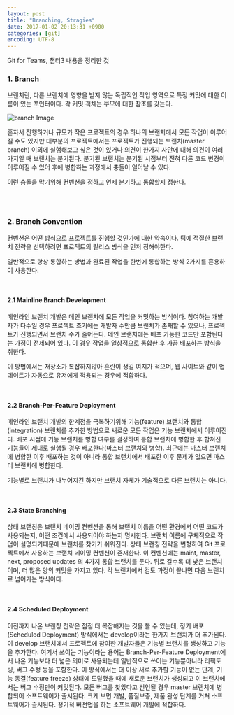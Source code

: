 ```yaml
---
layout: post
title: "Branching, Stragies"
date: 2017-01-02 20:13:31 +0900
categories: [git]
encoding: UTF-8
---
```


Git for Teams, 챕터3 내용을 정리한 것


### 1. Branch

브랜치란, 다른 브랜치에 영향을 받지 않는 독립적인 작업 영역으로 특정 커밋에 대한 이름이 있는 포인터이다.
각 커밋 객체는 부모에 대한 참조를 갖는다. 

![branch Image](https://raw.githubusercontent.com/lee-seul/lee-seul.github.com/master/static/img/_posts/2017-01-02-git-for-teams-branching-strategies-01.png)



혼자서 진행하거나 규모가 작은 프로젝트의 경우 하나의 브랜치에서 모든 작업이 이루어질 수도 있지만 대부분의 프로젝트에서는 
프로젝트가 진행되는 브랜치(master branch) 이외에 실험해보고 싶은 것이 있거나 의견이 한가지 사안에 대해 의견이 여러가지일 때 브랜치는 
분기된다. 분기된 브랜치는 분기된 시점부터 전혀 다른 코드 변경이 이루어질 수 있어 후에 병합하는 과정에서 충돌이 일어날 수 있다.

이런 충돌을 막기위해 컨벤션을 정하고 언제 분기하고 통합할지 정한다. 

<br/>
<br/>

### 2. Branch Convention

컨벤션은 어떤 방식으로 프로젝트를 진행할 것인가에 대한 약속이다. 팀에 적절한 브랜치 전략을 선택하려면
프로젝트의 릴리스 방식을 먼저 정해야한다. 

일반적으로 항상 통합하는 방법과 완료된 작업을 한번에 통합하는 방식 2가지를 혼용하여 사용한다.

<br/>

#### 2.1 Mainline Branch Development

메인라인 브랜치 개발은 메인 브랜치에 모든 작업을 커밋하는 방식이다. 참여하는 개발자가 다수일 경우 프로젝트 초기에는 개발자 수만큼 
브랜치가 존재할 수 있으나, 프로젝트가 진행되면서 브랜치 수가 줄어든다. 메인 브랜치에는 배포 가능한 코드만 포함된다는
가정이 전제되어 있다. 이 경우 작업을 일상적으로 통합한 후 가끔 배포하는 방식을 취한다. 

이 방법에서는 저장소가 복잡하지않아 혼란이 생길 여지가 적으며, 웹 사이트와 같이 업데이트가 자동으로 유저에게 적용되는
경우에 적합하다. 

<br/>

#### 2.2 Branch-Per-Feature Deployment

메인라인 브랜치 개발의 한계점을 극복하기위해 기능(feature) 브랜치와 통합(integration) 브랜치를 추가한 방법으로
새로운 모든 작업은 기능 브랜치에서 이루어진다. 배포 시점에 기능 브랜치를 병합 여부를 결정하여 통합 브랜치에 병합한 후
합쳐진 기능들이 제대로 실행될 경우 배포한다(마스터 브랜치와 병합). 최근에는 마스터 브랜치에 병합한 이후 배포하는 것이
아니라 통합 브랜치에서 배포한 이후 문제가 없으면 마스터 브랜치에 병합한다.

기능별로 브랜치가 나누어지긴 하지만 브랜치 자체가 기술적으로 다른 브랜치는 아니다.

<br/>

#### 2.3 State Branching

상태 브랜칭은 브랜치 네이밍 컨벤션을 통해 브랜치 이름을 어떤 환경에서 어떤 코드가 사용되는지, 어떤 조건에서 사용되어야 하는지
명시한다. 브랜치 이름에 구체적으로 작업이 설명되기때문에 브랜치를 찾기가 쉬워진다. 상태 브랜칭 전략을 변형하여
Git 프로젝트에서 사용하는 브랜치 네이밍 컨벤션이 존재한다. 이 컨벤션에는 maint, master, next, proposed updates
의 4가지 통합 브랜치를 둔다. 뒤로 갈수록 더 낮은 브랜치이며, 더 많은 양의 커밋을 가지고 있다. 각 브랜치에서 검토 과정이 끝나면
다음 브랜치로 넘어가는 방식이다.


<br/>

#### 2.4 Scheduled Deployment

이전까지 나온 브랜칭 전략은 점점 더 복잡해지는 것을 볼 수 있는데, 정기 배포(Scheduled Deployment) 방식에서는
develop이라는 한가지 브랜치가 더 추가된다. 이 develop 브랜치에서 프로젝트에 참여한 개발자들은 기능별 브랜치를 생성하고 기능을 
추가한다. 여기서 쓰이는 기능이라는 용어는 Branch-Per-Feature Deployment에서 나온 기능보다 더 넓은 의미로 사용되는데
일반적으로 쓰이는 기능뿐아니라 리팩토링, 버그 수정 등을 포함한다. 이 방식에서는 더 이상 새로 추가할 기능이 없는 단계,
기능 동결(feature freeze) 상태에 도달했을 때에 새로운 브랜치가 생성되고 이 브랜치에서는 버그 수정만이 커밋된다.
모든 버그를 찾았다고 선언될 경우 master 브랜치에 병합되어 소프트웨어가 출시된다. 크게 보면 개발, 품질보증, 제품 완성 단계를 거쳐 
소프트웨어가 출시된다. 정기적 버전업을 하는 소프트웨어 개발에 적합하다. 




